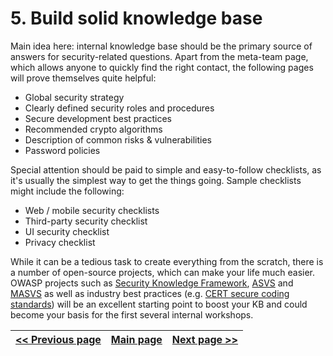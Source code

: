 # 5. Build solid knowledge base
Main idea here: internal knowledge base should be the primary source of answers
for security-related questions. Apart from the meta-team page, which allows anyone
to quickly find the right contact, the following pages will prove themselves quite
helpful:
- Global security strategy
- Clearly defined security roles and procedures
- Secure development best practices
- Recommended crypto algorithms
- Description of common risks & vulnerabilities
- Password policies

Special attention should be paid to simple and easy-to-follow checklists, as
it's usually the simplest way to get the things going. Sample checklists might
include the following:
- Web / mobile security checklists
- Third-party security checklist
- UI security checklist
- Privacy checklist

While it can be a tedious task to create everything from the scratch, there is a
number of open-source projects, which can make your life much easier. OWASP projects
such as [Security Knowledge Framework](https://www.securityknowledgeframework.org),
[ASVS](https://www.owasp.org/index.php/Category:OWASP_Application_Security_Verification_Standard_Project)
and [MASVS](https://github.com/OWASP/owasp-masvs) as well as industry best
practices (e.g. [CERT secure coding standards](https://www.securecoding.cert.org/confluence/display/seccode/SEI+CERT+Coding+Standards))
will be an excellent starting point to boost your KB and could become your basis
for the first several internal workshops.

[<< Previous page](4.%20Set%20up%20communication%20channels.md) | [Main page](../README.md) | [Next page >>](6.%20Maintain%20interest.md)
| --- | --- | --- |
